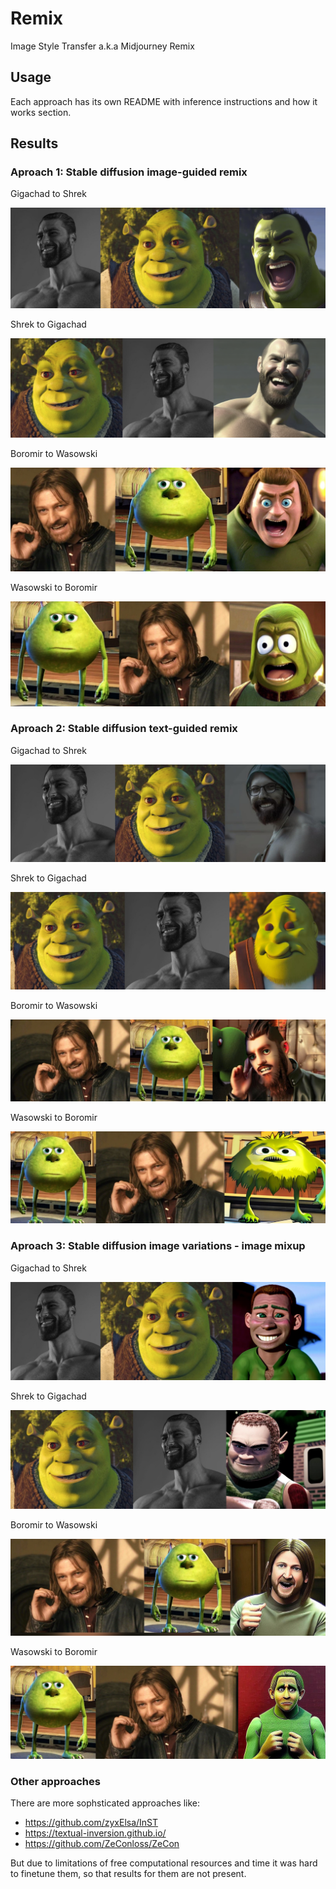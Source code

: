 # Remix
Image Style Transfer a.k.a Midjourney Remix

## Usage

Each approach has its own README with inference instructions and how it works section.

## Results

### Aproach 1: Stable diffusion image-guided remix

Gigachad to Shrek

![Gigachad to Shrek](approaches/stable-diffusion-remix/imgs/gigachad2shrek.png)

Shrek to Gigachad

![Shrek to Gigachad](approaches/stable-diffusion-remix/imgs/shrek2gigachad.png)

Boromir to Wasowski

![Boromir to Wasowski](approaches/stable-diffusion-remix/imgs/boromir2wasowski.png)

Wasowski to Boromir

![Wasowski to Boromir](approaches/stable-diffusion-remix/imgs/wasowski2boromir.png)


### Aproach 2: Stable diffusion text-guided remix

Gigachad to Shrek

![Gigachad to Shrek](approaches/img2text_text2img/imgs/gigachad2shrek.png)

Shrek to Gigachad

![Shrek to Gigachad](approaches/img2text_text2img/imgs/shrek2gigachad.png)

Boromir to Wasowski

![Boromir to Wasowski](approaches/img2text_text2img/imgs/boromir2wasowski.png)

Wasowski to Boromir

![Wasowski to Boromir](approaches/img2text_text2img/imgs/wasowski2boromir.png)


### Aproach 3: Stable diffusion image variations - image mixup

Gigachad to Shrek

![Gigachad to Shrek](approaches/image-mixing/imgs/gigachad2shrek.png)

Shrek to Gigachad

![Shrek to Gigachad](approaches/image-mixing/imgs/shrek2gigachad.png)

Boromir to Wasowski

![Boromir to Wasowski](approaches/image-mixing/imgs/boromir2wasowski.png)

Wasowski to Boromir

![Wasowski to Boromir](approaches/image-mixing/imgs/wasowski2boromir.png)

### Other approaches

There are more sophsticated approaches like:
- https://github.com/zyxElsa/InST
- https://textual-inversion.github.io/
- https://github.com/ZeConloss/ZeCon

But due to limitations of free computational resources and time it was hard to finetune them, so that results for them are not present.